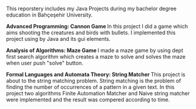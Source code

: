 This reporstery includes my Java Projects during my bachelor degree education in Bahçeşehir University.

<b>Advanced Programming: Cannon Game </b>
In this project I did a game which aims shooting the creatures and birds with bullets.
I implemented this project using by Java and its gui elements.

<b>Analysis of Algorithms: Maze Game </b>
I made a maze game by using dept first search algorithm which creates a maze to solve and solves the maze when user push "solve" button.

<b>Formal Languages and Automata Theory: String Matcher </b>
This project is about to the string matching problem. String matching is the problem of finding the number of occurrences of a pattern in a given text.
In this project two algorithms Finite Automation Matcher and Naive string matcher were implemented and the result was compered according to time.

